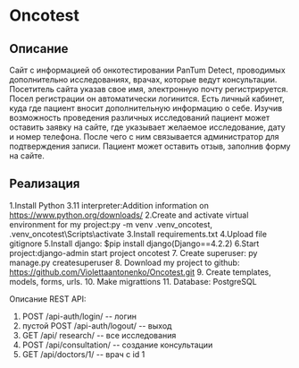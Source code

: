  Oncotest
 ======

 Описание
 --------
 Сайт с информацией об онкотестировании PanTum Detect, проводимых дополнительно исследованиях, врачах, которые ведут консультации.
 Посетитель сайта указав свое имя, электронную почту регистрируется. Посел регистрации он автоматически логинится. Есть личный кабинет, куда
 где пациент вносит дополнительную информацию о себе.
 Изучив возможность проведения различных исследований пациент может оставить заявку на сайте, где указывает желаемое исследование, дату и номер телефона.
 После чего с ним связывается администратор для подтверждения записи.
 Пациент может оставить отзыв, заполнив форму на сайте.

 Реализация
 --------
 1.Install Python 3.11 interpreter:Addition information on https://www.python.org/downloads/
 2.Create and activate virtual environment for my project:py -m venv .venv_oncotest, .venv_oncotest\Scripts\activate
 3.Install requirements.txt
 4.Upload file gitignore 
 5.Install django: $pip install django(Django==4.2.2) 
 6.Start project:django-admin start project oncotest
 7. Create superuser: py manage.py createsuperuser
 8. Download my project to github: https://github.com/Violettaantonenko/Oncotest.git
 9. Create templates, models, forms, urls.
 10. Make migrattions
 11. Database: PostgreSQL
 
 Описание REST API:
 1. POST /api-auth/login/ -- логин
 2. пустой POST /api-auth/logout/ -- выход
 3. GET /api/ research/ -- все исследования
 4. POST /api/consultation/ -- создание консультации
 5. GET /api/doctors/1/ -- врач с id 1

